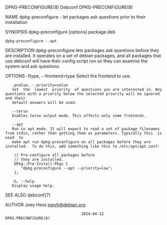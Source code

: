DPKG-PRECONFIGURE(8)							    Debconf							  DPKG-PRECONFIGURE(8)

NAME
       dpkg-preconfigure - let packages ask questions prior to their installation

SYNOPSIS
	dpkg-preconfigure [options] package.deb

	dpkg-preconfigure --apt

DESCRIPTION
       dpkg-preconfigure lets packages ask questions before they are installed.	 It operates on a set of debian packages, and all packages that use debconf
       will have their config script run so they can examine the system and ask questions.

OPTIONS
       -ftype, --frontend=type
	   Select the frontend to use.

       -pvalue, --priority=value
	   Set	the  lowest  priority  of questions you are interested in. Any questions with a priority below the selected priority will be ignored and their
	   default answers will be used.

       --terse
	   Enables terse output mode. This affects only some frontends.

       --apt
	   Run in apt mode. It will expect to read a set of package filenames from stdin, rather than getting them as parameters. Typically this  is  used  to
	   make apt run dpkg-preconfigure on all packages before they are installed.  To do this, add something like this to /etc/apt/apt.conf:

	    // Pre-configure all packages before
	    // they are installed.
	    DPkg::Pre-Install-Pkgs {
		   "dpkg-preconfigure --apt --priority=low";
	    };

       -h, --help
	   Display usage help.

SEE ALSO
       debconf(7)

AUTHOR
       Joey Hess <joeyh@debian.org>

									  2024-04-12							  DPKG-PRECONFIGURE(8)
